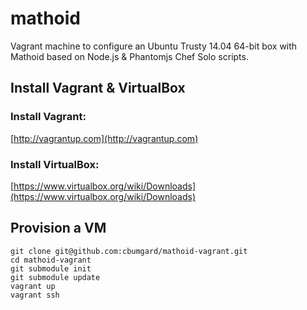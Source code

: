 # mathoid

Vagrant machine to configure an Ubuntu Trusty 14.04 64-bit box with Mathoid based on Node.js & Phantomjs Chef Solo scripts.

## Install Vagrant & VirtualBox

### Install Vagrant:
[http://vagrantup.com](http://vagrantup.com)

### Install VirtualBox:
[https://www.virtualbox.org/wiki/Downloads](https://www.virtualbox.org/wiki/Downloads)

## Provision a VM

```
git clone git@github.com:cbumgard/mathoid-vagrant.git
cd mathoid-vagrant
git submodule init
git submodule update
vagrant up
vagrant ssh
```
